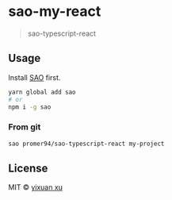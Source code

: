 # sao-my-react

> sao-typescript-react

## Usage

Install [SAO](https://github.com/saojs/sao) first.

```bash
yarn global add sao
# or
npm i -g sao
```

### From git

```bash
sao promer94/sao-typescript-react my-project
```

## License

MIT &copy; [yixuan xu](github.com/promer94)
